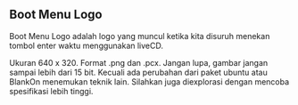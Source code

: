 <h2>Boot Menu Logo</h2> 

Boot Menu Logo adalah logo yang muncul ketika kita disuruh menekan tombol enter waktu menggunakan liveCD.

Ukuran 640 x 320. Format .png dan .pcx. Jangan lupa, gambar jangan sampai lebih dari 15 bit. Kecuali ada perubahan dari paket ubuntu atau BlankOn menemukan teknik lain. Silahkan juga diexplorasi dengan mencoba spesifikasi lebih tinggi. 
